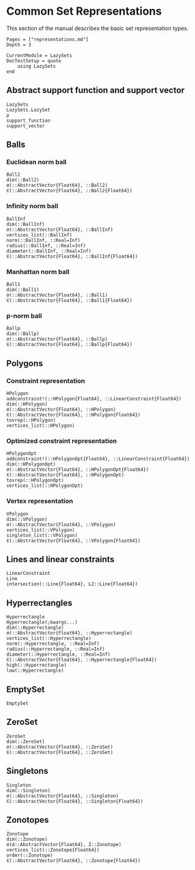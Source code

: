 # Common Set Representations

This section of the manual describes the basic set representation types.

```@contents
Pages = ["representations.md"]
Depth = 3
```

```@meta
CurrentModule = LazySets
DocTestSetup = quote
    using LazySets
end
```

## Abstract support function and support vector

```@docs
LazySets
LazySets.LazySet
ρ
support_function
support_vector
```

## Balls

### Euclidean norm ball

```@docs
Ball2
dim(::Ball2)
σ(::AbstractVector{Float64}, ::Ball2)
∈(::AbstractVector{Float64}, ::Ball2{Float64})
```

### Infinity norm ball

```@docs
BallInf
dim(::BallInf)
σ(::AbstractVector{Float64}, ::BallInf)
vertices_list(::BallInf)
norm(::BallInf, ::Real=Inf)
radius(::BallInf, ::Real=Inf)
diameter(::BallInf, ::Real=Inf)
∈(::AbstractVector{Float64}, ::BallInf{Float64})
```

### Manhattan norm ball

```@docs
Ball1
dim(::Ball1)
σ(::AbstractVector{Float64}, ::Ball1)
∈(::AbstractVector{Float64}, ::Ball1{Float64})
```

### p-norm ball

```@docs
Ballp
dim(::Ballp)
σ(::AbstractVector{Float64}, ::Ballp)
∈(::AbstractVector{Float64}, ::Ballp{Float64})
```

## Polygons

### Constraint representation

```@docs
HPolygon
addconstraint!(::HPolygon{Float64}, ::LinearConstraint{Float64})
dim(::HPolygon)
σ(::AbstractVector{Float64}, ::HPolygon)
∈(::AbstractVector{Float64}, ::HPolygon{Float64})
tovrep(::HPolygon)
vertices_list(::HPolygon)
```

### Optimized constraint representation

```@docs
HPolygonOpt
addconstraint!(::HPolygonOpt{Float64}, ::LinearConstraint{Float64})
dim(::HPolygonOpt)
σ(::AbstractVector{Float64}, ::HPolygonOpt{Float64})
∈(::AbstractVector{Float64}, ::HPolygonOpt)
tovrep(::HPolygonOpt)
vertices_list(::HPolygonOpt)
```

### Vertex representation

```@docs
VPolygon
dim(::VPolygon)
σ(::AbstractVector{Float64}, ::VPolygon)
vertices_list(::VPolygon)
singleton_list(::VPolygon)
∈(::AbstractVector{Float64}, ::VPolygon{Float64})
```

## Lines and linear constraints

```@docs
LinearConstraint
Line
intersection(::Line{Float64}, L2::Line{Float64})
```

## Hyperrectangles

```@docs
Hyperrectangle
Hyperrectangle(;kwargs...)
dim(::Hyperrectangle)
σ(::AbstractVector{Float64}, ::Hyperrectangle)
vertices_list(::Hyperrectangle)
norm(::Hyperrectangle, ::Real=Inf)
radius(::Hyperrectangle, ::Real=Inf)
diameter(::Hyperrectangle, ::Real=Inf)
∈(::AbstractVector{Float64}, ::Hyperrectangle{Float64})
high(::Hyperrectangle)
low(::Hyperrectangle)
```

## EmptySet

```@docs
EmptySet
```

## ZeroSet

```@docs
ZeroSet
dim(::ZeroSet)
σ(::AbstractVector{Float64}, ::ZeroSet)
∈(::AbstractVector{Float64}, ::ZeroSet)
```

## Singletons

```@docs
Singleton
dim(::Singleton)
σ(::AbstractVector{Float64}, ::Singleton)
∈(::AbstractVector{Float64}, ::Singleton{Float64})
```

## Zonotopes

```@docs
Zonotope
dim(::Zonotope)
σ(d::AbstractVector{Float64}, Z::Zonotope)
vertices_list(::Zonotope{Float64})
order(::Zonotope)
∈(::AbstractVector{Float64}, ::Zonotope{Float64})
```
